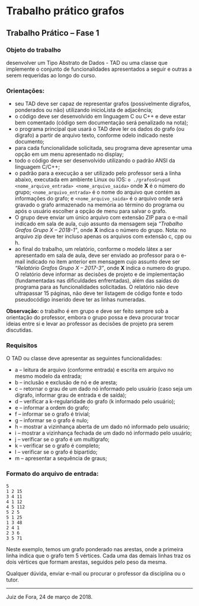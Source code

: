 # Trabalho prático grafos

## Trabalho Prático – Fase 1

### Objeto do trabalho
desenvolver um Tipo Abstrato de Dados - TAD ou uma classe que implemente o conjunto de funcionalidades apresentados a seguir e outras a serem requeridas ao longo do curso.

### Orientações:
 - seu TAD deve ser capaz de representar grafos (possivelmente digrafos, ponderados ou não) utilizando inicioLista de adjacência;
 - o código deve ser desenvolvido em linguagem C ou C++ e deve estar bem comentado (código sem documentação será penalizado na nota);
 - o programa principal que usará o TAD deve ler os dados do grafo (ou digrafo) a partir de arquivo texto, conforme  odelo indicado neste documento;
 - para cada funcionalidade solicitada, seu programa deve apresentar uma opção em um menu apresentado no display;
 - todo o código deve ser desenvolvido utilizando o padrão ANSI da linguagem C/C++;
 - o padrão para a execução a ser utilizado pelo professor será a linha abaixo, executada em ambiente Linux ou IOS:
`o ./grafosGrupoX <nome_arquivo_entrada> <nome_arquivo_saida>`
onde **X** é o número do grupo; `<nome_arquivo_entrada>` é o nome do arquivo que contém as informações  do grafo; e `<nome_arquivo_saida>` é o arquivo onde será gravado o grafo armazenado na memória ao término do programa ou após o usuário escolher a opção de menu para salvar o grafo.
 - O grupo deve enviar um único arquivo com extensão ZIP para o e-mail indicado em sala de aula, cujo assunto da mensagem seja *“Trabalho Grafos Grupo X – 2018-1”*, onde **X** indica o número do grupo. Nota: no arquivo zip deve ter incluso apenas os arquivos com extensão c, cpp ou h.
 - ao final do trabalho, um relatório, conforme o modelo látex a ser apresentado em sala de aula, deve ser enviado ao professor para o e-mail indicado no item anterior em mensagem cujo assunto deve ser *“Relatório Grafos Grupo X – 2017-3”*, onde **X** indica o numero do grupo. O relatório deve informar as decisões de projeto e de implementação (fundamentadas nas dificuldades enfrentadas), além das saídas do programa para as  funcionalidades solicitadas. O relatório não deve ultrapassar 15 páginas, não deve ter listagem de código fonte e todo pseudocódigo inserido deve ter as linhas numeradas.

**Observação:** o trabalho é em grupo e deve ser feito sempre sob a orientação do professor, embora o grupo possa e deva procurar trocar ideias entre si e levar ao professor as decisões de projeto pra serem discutidas.

### Requisitos
O TAD ou classe deve apresentar as seguintes funcionalidades:
 - a – leitura de arquivo (conforme entrada) e escrita em arquivo no mesmo modelo da entrada;
 - b – inclusão e exclusão de nó e de aresta;
 - c – retornar o grau de um dado nó informado pelo usuário (caso seja um dígrafo, informar grau de entrada e de saída);
 - d – verificar a k-regularidade do grafo (k informado pelo usuário);
 - e – informar a ordem do grafo;
 - f – informar se o grafo é trivial;
 - g – informar se o grafo é nulo;
 - h – mostrar a vizinhança aberta de um dado nó informado pelo usuário;
 - i – mostrar a vizinhança fechada de um dado nó informado pelo usuário;
 - j – verificar se o grafo é um multigrafo;
 - k – verificar se o grafo é completo;
 - l – verificar se o grafo é bipartido;
 - m – apresentar a sequência de graus;

### Formato do arquivo de entrada:


    5
    1 2 15
    3 4 11
    4 1 12
    4 5 112
    5 2 5
    5 1 25
    1 3 48
    2 4 1
    2 3 6
    3 5 71

Neste exemplo, temos um grafo ponderado nas arestas, onde a primeira linha indica que o grafo tem 5 vértices.  Cada uma das demais linhas traz os dois vértices que formam arestas, seguidos pelo peso da mesma.

Qualquer dúvida, enviar e-mail ou procurar o professor da disciplina ou o tutor.

-----
Juiz de Fora, 24 de março de 2018.